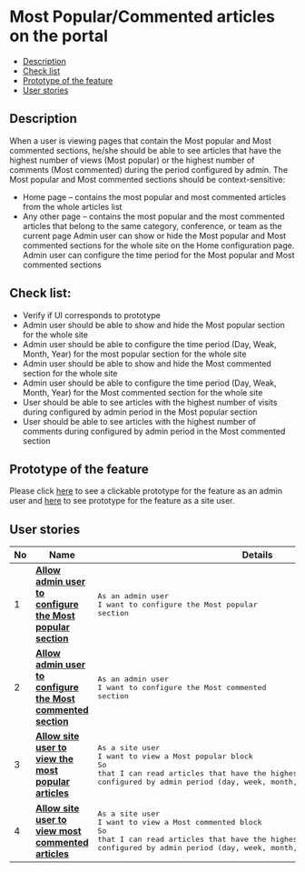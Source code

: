 # Most Popular/Commented articles on the portal

- [Description](#description)
- [Check list](#check-list)
- [Prototype of the feature](#prototype-of-the-feature)
- [User stories](#user-stories)

## Description

When a user is viewing pages that contain the Most popular and Most commented sections, he/she should be able to see articles that have the highest number of views (Most popular) or the highest number of comments (Most commented) during the period configured by admin. The Most popular and Most commented sections should be context-sensitive:
  - Home page – contains the most popular and most commented articles from the whole articles list
  - Any other page – contains the most popular and the most commented articles that belong to the same category, conference, or team as the current page 
Admin user can show or hide the Most popular and Most commented sections for the whole site on the Home configuration page.
Admin user can configure the time period for the Most popular and Most commented sections

## Check list:

  - Verify if UI corresponds to prototype
  - Admin user should be able to show and hide the Most popular section for the whole site
  - Admin user should be able to configure the time period (Day, Weak, Month, Year) for the most popular section for the whole site
  - Admin user should be able to show and hide the Most commented section for the whole site
  - Admin user should be able to configure the time period (Day, Weak, Month, Year) for the Most commented section for the whole site
  - User should be able to see articles with the highest number of visits during configured by admin period in the Most popular section
  - User should be able to see articles with the highest number of comments during configured by admin period  in the Most commented section

## Prototype of the feature

  Please click [here](https://www.figma.com/proto/BpGy9tY0mE6hfw0hUN2Qeb/Home-Page?node-id=0%3A1074&scaling=min-zoom) to see a clickable prototype for the feature as an admin user and [here](https://www.figma.com/proto/BpGy9tY0mE6hfw0hUN2Qeb/Home-Page?node-id=0%3A2&scaling=min-zoom) to see prototype for the feature as a site user.

## User stories

No           |      Name     |   Details
------------ | ------------- | -------------
1 |[**Allow admin user to configure the Most popular section**](/products/sport_news_portal/web_application_features/most_popular_and_commented/user_stories/most_popular_configuration)|<pre>As an admin user<br>I want to configure the Most popular section</pre>
2 |[**Allow admin user to configure the Most commented section**](/products/sport_news_portal/web_application_features/most_popular_and_commented/user_stories/most_commented_configuration)|<pre>As an admin user<br>I want to configure the Most commented section</pre>
3 |[**Allow site user to view the most popular articles**](/products/sport_news_portal/web_application_features/most_popular_and_commented/user_stories/most_popular)|<pre>As a site user<br>I want to view a Most popular block<br>So that I can read articles that have the highest number of views in the configured by admin period (day, week, month, year)</pre>
4 |[**Allow site user to view most commented articles**](/products/sport_news_portal/web_application_features/most_popular_and_commented/user_stories/most_commented)|<pre>As a site user<br>I want to view a Most commented block<br>So that I can read articles that have the highest number of comments in the configured by admin period (day, week, month, year)</pre>
